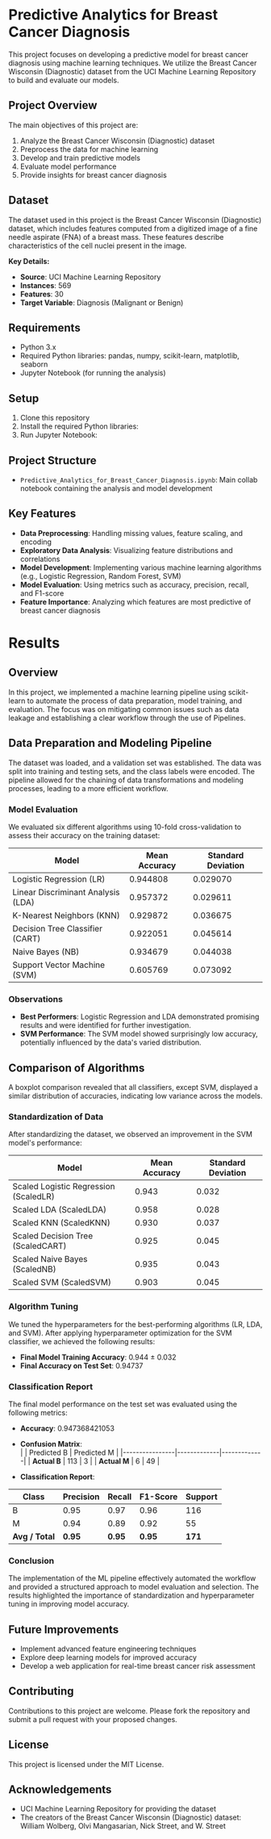 # Predictive Analytics for Breast Cancer Diagnosis

This project focuses on developing a predictive model for breast cancer diagnosis using machine learning techniques. We utilize the Breast Cancer Wisconsin (Diagnostic) dataset from the UCI Machine Learning Repository to build and evaluate our models.

## Project Overview

The main objectives of this project are:

1. Analyze the Breast Cancer Wisconsin (Diagnostic) dataset
2. Preprocess the data for machine learning
3. Develop and train predictive models
4. Evaluate model performance
5. Provide insights for breast cancer diagnosis

## Dataset

The dataset used in this project is the Breast Cancer Wisconsin (Diagnostic) dataset, which includes features computed from a digitized image of a fine needle aspirate (FNA) of a breast mass. These features describe characteristics of the cell nuclei present in the image.

**Key Details:**
- **Source**: UCI Machine Learning Repository
- **Instances**: 569
- **Features**: 30
- **Target Variable**: Diagnosis (Malignant or Benign)

## Requirements

- Python 3.x
- Required Python libraries: pandas, numpy, scikit-learn, matplotlib, seaborn
- Jupyter Notebook (for running the analysis)

## Setup

1. Clone this repository
2. Install the required Python libraries:
3. Run Jupyter Notebook:


## Project Structure

- `Predictive_Analytics_for_Breast_Cancer_Diagnosis.ipynb`: Main collab notebook containing the analysis and model development

## Key Features

- **Data Preprocessing**: Handling missing values, feature scaling, and encoding
- **Exploratory Data Analysis**: Visualizing feature distributions and correlations
- **Model Development**: Implementing various machine learning algorithms (e.g., Logistic Regression, Random Forest, SVM)
- **Model Evaluation**: Using metrics such as accuracy, precision, recall, and F1-score
- **Feature Importance**: Analyzing which features are most predictive of breast cancer diagnosis

# Results

## Overview
In this project, we implemented a machine learning pipeline using scikit-learn to automate the process of data preparation, model training, and evaluation. The focus was on mitigating common issues such as data leakage and establishing a clear workflow through the use of Pipelines.

## Data Preparation and Modeling Pipeline
The dataset was loaded, and a validation set was established. The data was split into training and testing sets, and the class labels were encoded. The pipeline allowed for the chaining of data transformations and modeling processes, leading to a more efficient workflow.

### Model Evaluation
We evaluated six different algorithms using 10-fold cross-validation to assess their accuracy on the training dataset:

| Model | Mean Accuracy | Standard Deviation |
|-------|---------------|---------------------|
| Logistic Regression (LR) | 0.944808 | 0.029070 |
| Linear Discriminant Analysis (LDA) | 0.957372 | 0.029611 |
| K-Nearest Neighbors (KNN) | 0.929872 | 0.036675 |
| Decision Tree Classifier (CART) | 0.922051 | 0.045614 |
| Naive Bayes (NB) | 0.934679 | 0.044038 |
| Support Vector Machine (SVM) | 0.605769 | 0.073092 |

### Observations
- **Best Performers**: Logistic Regression and LDA demonstrated promising results and were identified for further investigation.
- **SVM Performance**: The SVM model showed surprisingly low accuracy, potentially influenced by the data's varied distribution.

## Comparison of Algorithms
A boxplot comparison revealed that all classifiers, except SVM, displayed a similar distribution of accuracies, indicating low variance across the models. 

### Standardization of Data
After standardizing the dataset, we observed an improvement in the SVM model's performance:

| Model | Mean Accuracy | Standard Deviation |
|-------|---------------|---------------------|
| Scaled Logistic Regression (ScaledLR) | 0.943 | 0.032 |
| Scaled LDA (ScaledLDA) | 0.958 | 0.028 |
| Scaled KNN (ScaledKNN) | 0.930 | 0.037 |
| Scaled Decision Tree (ScaledCART) | 0.925 | 0.045 |
| Scaled Naive Bayes (ScaledNB) | 0.935 | 0.043 |
| Scaled SVM (ScaledSVM) | 0.903 | 0.045 |

### Algorithm Tuning
We tuned the hyperparameters for the best-performing algorithms (LR, LDA, and SVM). After applying hyperparameter optimization for the SVM classifier, we achieved the following results:

- **Final Model Training Accuracy**: 0.944 ± 0.032
- **Final Accuracy on Test Set**: 0.94737

### Classification Report
The final model performance on the test set was evaluated using the following metrics:

- **Accuracy**: 0.947368421053

- **Confusion Matrix**:  
  |                | Predicted B | Predicted M |
  |----------------|-------------|-------------|
  | **Actual B**   | 113         | 3           |
  | **Actual M**   | 6           | 49          |

- **Classification Report**:  

| Class | Precision | Recall | F1-Score | Support |
|-------|-----------|--------|----------|---------|
| B     | 0.95      | 0.97   | 0.96     | 116     |
| M     | 0.94      | 0.89   | 0.92     | 55      |
| **Avg / Total** | **0.95** | **0.95** | **0.95** | **171** |



### Conclusion
The implementation of the ML pipeline effectively automated the workflow and provided a structured approach to model evaluation and selection. The results highlighted the importance of standardization and hyperparameter tuning in improving model accuracy.

## Future Improvements

- Implement advanced feature engineering techniques
- Explore deep learning models for improved accuracy
- Develop a web application for real-time breast cancer risk assessment

## Contributing

Contributions to this project are welcome. Please fork the repository and submit a pull request with your proposed changes.

## License

This project is licensed under the MIT License.

## Acknowledgements

- UCI Machine Learning Repository for providing the dataset
- The creators of the Breast Cancer Wisconsin (Diagnostic) dataset: William Wolberg, Olvi Mangasarian, Nick Street, and W. Street

